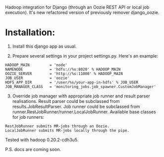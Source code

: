Hadoop integration for Django (through an Oozie REST API or local job execution).
It's new refactored version of previously remover django_oozie.

# Installation:
1. Install this django app as usual.
 
2. Prepare several settings in your project settings.py.
Here's an example:
```
HADOOP_MAIN         = 'node'
NAMENODE            = 'hdfs://%s:8020' % HADOOP_MAIN
OOZIE_SERVER        = 'http://%s:11000' % HADOOP_MAIN
JOB_USER            = 'oozie'
HDFS_APP_DIR        = '/user/%s/your-app-in-hdfs' % JOB_USER
JOB_MANAGER_CLASS   = 'monitoring_jobs.job_spawner.CustomJobManager'
```
3. Override job manager with appropriate job runner and result parser realisations.
Result parser could be subclassed from results.JobResultParser.
Job runner could be subclassed from runner.RestJobRunner/runner.LocalJobRunner.
Available base classes for job runners:
```
RestJobRunner submits MR-jobs through an Oozie.
LocalJobRunner submits MR-jobs locally through the pipe.
```

Tested with hadoop 0.20.2-cdh3u5.

P.S. docs are coming soon.
